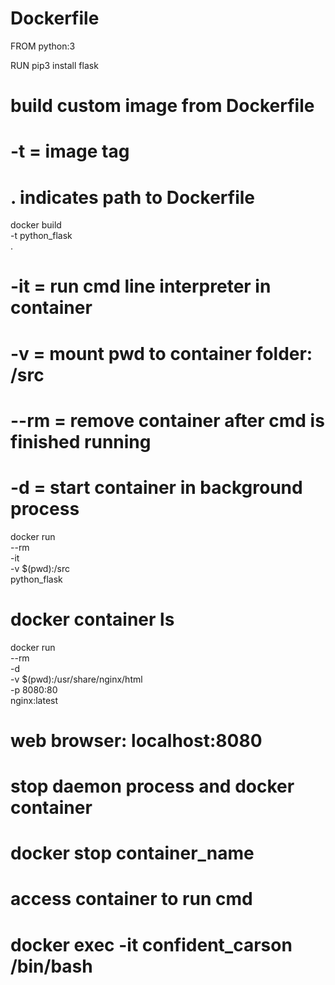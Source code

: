 # Dockerfile
FROM python:3

RUN pip3 install flask

# build custom image from Dockerfile
# -t = image tag
# . indicates path to Dockerfile
docker build \
    -t python_flask \
    .

# -it = run cmd line interpreter in container
# -v = mount pwd to container folder: /src
# --rm = remove container after cmd is finished running
# -d = start container in background process
docker run \
    --rm \
    -it \
    -v $(pwd):/src \
    python_flask

# docker container ls
docker run \
    --rm \
    -d \
    -v $(pwd):/usr/share/nginx/html \
    -p 8080:80 \
    nginx:latest

# web browser: localhost:8080

# stop daemon process and docker container
# docker stop container_name

# access container to run cmd
# docker exec -it confident_carson /bin/bash
